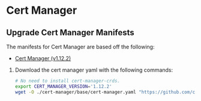 # Cert Manager

## Upgrade Cert Manager Manifests

The manifests for Cert Manager are based off the following:

  - [Cert Manager (v1.12.2)](https://github.com/cert-manager/cert-manager/releases/tag/v1.12.2)

1. Download the cert manager yaml with the following commands:

    ```sh
    # No need to install cert-manager-crds.
    export CERT_MANAGER_VERSION='1.12.2'
    wget -O ./cert-manager/base/cert-manager.yaml "https://github.com/cert-manager/cert-manager/releases/download/v${CERT_MANAGER_VERSION}/cert-manager.yaml"
    ```